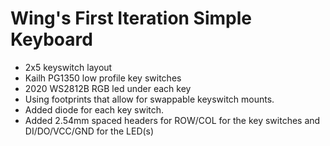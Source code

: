 # Wing's First Iteration Simple Keyboard

* 2x5 keyswitch layout
* Kailh PG1350 low profile key switches
* 2020 WS2812B RGB led under each key
* Using footprints that allow for swappable keyswitch mounts.
* Added diode for each key switch.
* Added 2.54mm spaced headers for ROW/COL for the key switches and DI/DO/VCC/GND for the LED(s)

